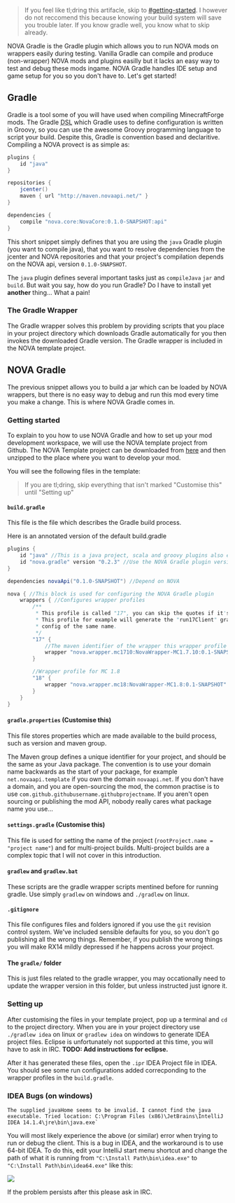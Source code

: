 > If you feel like tl;dring this artifacle, skip to [#getting-started](#getting-started).
> I however do not reccomend this because knowing your build system will save you trouble later.
> If you know gradle well, you know what to skip already.

NOVA Gradle is the Gradle plugin which allows you to run NOVA mods on wrappers easily during testing.
Vanilla Gradle can compile and produce (non-wrapper) NOVA mods and plugins easilly but it lacks an easy way to test and debug these mods ingame.
NOVA Gradle handles IDE setup and game setup for you so you don't have to. Let's get started!

Gradle
------
Gradle is a tool some of you will have used when compiling MinecraftForge mods.
The Gradle <abbr title="Domain Specific Langauge">DSL</abbr> which Gradle uses to define configuration is written in Groovy, so you can use the awesome Groovy programming language to script your build.
Despite this, Gradle is convention based and declaritive. Compiling a NOVA provect is as simple as:
```groovy
plugins {
    id "java"
}

repositories {
    jcenter()
    maven { url "http://maven.novaapi.net/" }
}

dependencies {
    compile "nova.core:NovaCore:0.1.0-SNAPSHOT:api"
}
```
This short snippet simply defines that you are using the `java` Gradle plugin (you want to compile java),
that you want to resolve dependencies from the jcenter and NOVA repositories and
that your project's compilation depends on the NOVA api, version `0.1.0-SNAPSHOT`.

The `java` plugin defines several important tasks just as `compileJava` `jar` and `build`.
But wait you say, how do you run Gradle? Do I have to install yet **another** thing... What a pain!

### The Gradle Wrapper
The Gradle wrapper solves this problem by providing scripts that you place in your project directory which downloads Gradle automatically for you then invokes the downloaded Gradle version.
The Gradle wrapper is included in the NOVA template project.

NOVA Gradle
-----------
The previous snippet allows you to build a jar which can be loaded by NOVA wrappers, but there is no easy way to debug and run this mod every time you make a change. This is where NOVA Gradle comes in.

### Getting started
To explain to you how to use NOVA Gradle and how to set up your mod development workspace, we will use the NOVA template project from Github.
The NOVA Template project can be downloaded from [here](https://github.com/NOVA-Team/NOVA-Template/archive/master.zip) and then unzipped to the place where you want to develop your mod.

You will see the following files in the template:

> If you are tl;dring, skip everything that isn't marked "Customise this" until "Setting up"

#### `build.gradle`
This file is the file which describes the Gradle build process.

Here is an annotated version of the default build.gradle
```groovy
plugins {
    id "java" //This is a java project, scala and groovy plugins also exist
    id "nova.gradle" version "0.2.3" //Use the NOVA Gradle plugin version 0.2.3
}

dependencies novaApi("0.1.0-SNAPSHOT") //Depend on NOVA

nova { //This block is used for configuring the NOVA Gradle plugin
    wrappers { //Configures wrapper profiles
        /**
         * This profile is called "17", you can skip the quotes if it's not numbers.
         * This profile for example will generate the "run17Client" gradle task and create an IDEA
         * config of the same name.
         */
        "17" {
            //The maven identifier of the wrapper this wrapper profile will use.
            wrapper "nova.wrapper.mc1710:NovaWrapper-MC1.7.10:0.1-SNAPSHOT"
        }

        //Wrapper profile for MC 1.8
        "18" {
            wrapper "nova.wrapper.mc18:NovaWrapper-MC1.8:0.1-SNAPSHOT"
        }
    }
}
```

#### `gradle.properties` (Customise this)
This file stores properties which are made available to the build process, such as version and maven group.

The Maven group defines a unique identifier for your project, and should be the same as your Java package.
The convention is to use your domain name backwards as the start of your package, for example `net.novaapi.template` if you own the domain `novaapi.net`.
If you don't have a domain, and you are open-sourcing the mod, the common practise is to use `com.github.githubusername.githubprojectname`.
If you aren't open sourcing or publishing the mod API, nobody really cares what package name you use...

#### `settings.gradle` (Customise this)
This file is used for setting the name of the project (`rootProject.name = "project name"`) and for multi-project builds.
Multi-project builds are a complex topic that I will not cover in this introduction.

#### `gradlew` and `gradlew.bat`
These scripts are the gradle wrapper scripts mentined before for running gradle.
Use simply `gradlew` on windows and `./gradlew` on linux.

#### `.gitignore`
This file configures files and folders ignored if you use the `git` revision control system.
We've included sensible defaults for you, so you don't go publishing all the wrong things.
Remember, if you publish the wrong things you will make RX14 mildly depressed if he happens across your project.

#### The `gradle/` folder
This is just files related to the gradle wrapper, you may occationally need to update the wrapper version in this folder, but unless instructed just ignore it.

### Setting up
After customising the files in your template project, pop up a terminal and `cd` to the project directory.
When you are in your project directory use `./gradlew idea` on linux or `gradlew idea` on windows to generate IDEA project files.
Eclipse is unfortunately not supported at this time, you will have to ask in IRC.
**TODO: Add instructions for eclipse.**

After it has generated these files, open the `.ipr` IDEA Project file in IDEA.
You should see some run configurations added correcponding to the wrapper profiles in the `build.gradle`.

### IDEA Bugs (on windows)
```
The supplied javaHome seems to be invalid. I cannot find the java executable. Tried location: C:\Program Files (x86)\JetBrains\IntelliJ IDEA 14.1.4\jre\bin\java.exe`
```
You will most likely experience the above (or similar) error when trying to run or debug the client.
This is a bug in IDEA, and the workaround is to use 64-bit IDEA.
To do this, edit your IntelliJ start menu shortcut and change the path of what it is running from `"C:\Install Path\bin\idea.exe"` to `"C:\Install Path\bin\idea64.exe"` like this:

![](http://i.imgur.com/oFQsOfl.png)

If the problem persists after this please ask in IRC.
